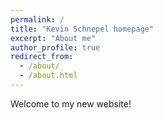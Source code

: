 ```yaml
---
permalink: /
title: "Kevin Schnepel homepage"
excerpt: "About me"
author_profile: true
redirect_from: 
  - /about/
  - /about.html
---
```


Welcome to my new website! 





